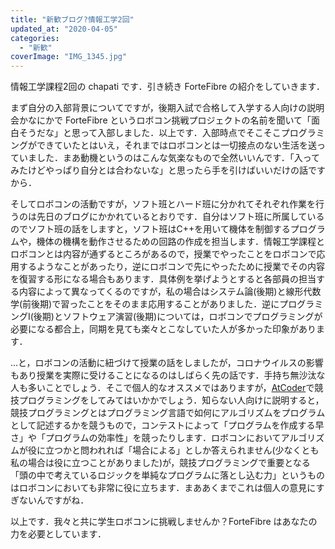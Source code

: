 ```yaml
---
title: "新歓ブログ?情報工学2回"
updated_at: "2020-04-05"
categories: 
  - "新歓"
coverImage: "IMG_1345.jpg"
---
```


情報工学課程2回の chapati です．引き続き ForteFibre の紹介をしていきます．

まず自分の入部背景についてですが，後期入試で合格して入学する人向けの説明会かなにかで ForteFibre というロボコン挑戦プロジェクトの名前を聞いて「面白そうだな」と思って入部しました．以上です．入部時点でそこそこプログラミングができていたとはいえ，それまではロボコンとは一切接点のない生活を送っていました．まあ動機というのはこんな気楽なもので全然いいんです．「入ってみたけどやっぱり自分とは合わないな」と思ったら手を引けばいいだけの話ですから．

そしてロボコンの活動ですが，ソフト班とハード班に分かれてそれぞれ作業を行うのは先日のブログにかかれているとおりです．自分はソフト班に所属しているのでソフト班の話をしますと，ソフト班はC++を用いて機体を制御するプログラムや，機体の機構を動作させるための回路の作成を担当します．情報工学課程とロボコンとは内容が通ずるところがあるので，授業でやったことをロボコンで応用するようなことがあったり，逆にロボコンで先にやったために授業でその内容を復習する形になる場合もあります．具体例を挙げようとすると各部員の担当する内容によって異なってくるのですが，私の場合はシステム論(後期)と線形代数学(前後期)で習ったことをそのまま応用することがありました．逆にプログラミングⅠ(後期)とソフトウェア演習(後期)については，ロボコンでプログラミングが必要になる都合上，同期を見ても楽々とこなしていた人が多かった印象があります．

...と，ロボコンの活動に紐づけて授業の話をしましたが，コロナウイルスの影響もあり授業を実際に受けることになるのはしばらく先の話です．手持ち無沙汰な人も多いことでしょう．そこで個人的なオススメではありますが，[AtCoder](https://atcoder.jp/)で競技プログラミングをしてみてはいかかでしょう．知らない人向けに説明すると，競技プログラミングとはプログラミング言語で如何にアルゴリズムをプログラムとして記述するかを競うもので，コンテストによって「プログラムを作成する早さ」や「プログラムの効率性」を競ったりします．ロボコンにおいてアルゴリズムが役に立つかと問われれば「場合による」としか答えられません(少なくとも私の場合は役に立つことがありました)が，競技プログラミングで重要となる「頭の中で考えているロジックを単純なプログラムに落とし込む力」というものはロボコンにおいても非常に役に立ちます．まああくまでこれは個人の意見にすぎないんですがね．

以上です．我々と共に学生ロボコンに挑戦しませんか？ForteFibre はあなたの力を必要としています．
